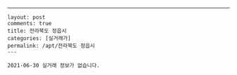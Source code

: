 ---
    layout: post
    comments: true
    title: 전라북도 정읍시
    categories: [실거래가]
    permalink: /apt/전라북도 정읍시
    ---

    2021-06-30 실거래 정보가 없습니다.

    